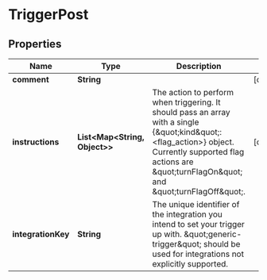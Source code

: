 

# TriggerPost


## Properties

Name | Type | Description | Notes
------------ | ------------- | ------------- | -------------
**comment** | **String** |  |  [optional]
**instructions** | **List&lt;Map&lt;String, Object&gt;&gt;** | The action to perform when triggering. It should pass an array with a single {\&quot;kind\&quot;: &lt;flag_action&gt;} object. Currently supported flag actions are \&quot;turnFlagOn\&quot; and \&quot;turnFlagOff\&quot;. |  [optional]
**integrationKey** | **String** | The unique identifier of the integration you intend to set your trigger up with. \&quot;generic-trigger\&quot; should be used for integrations not explicitly supported. | 



